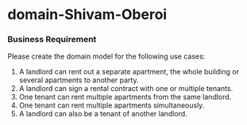 # domain-Shivam-Oberoi

### Business Requirement

Please create the domain model for the following use cases:
1) A landlord can rent out a separate apartment, the whole building or several apartments to another party.
2) A landlord can sign a rental contract with one or multiple tenants.
3) One tenant can rent multiple apartments from the same landlord.
4) One tenant can rent multiple apartments simultaneously.
5) A landlord can also be a tenant of another landlord.
